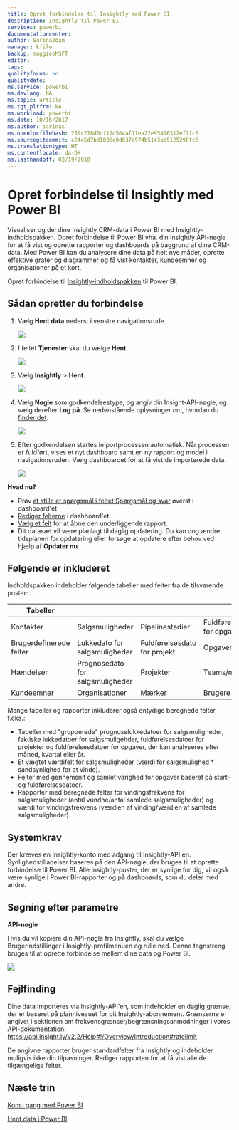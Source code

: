 ```yaml
---
title: Opret forbindelse til Insightly med Power BI
description: Insightly til Power BI
services: powerbi
documentationcenter: 
author: SarinaJoan
manager: kfile
backup: maggiesMSFT
editor: 
tags: 
qualityfocus: no
qualitydate: 
ms.service: powerbi
ms.devlang: NA
ms.topic: article
ms.tgt_pltfrm: NA
ms.workload: powerbi
ms.date: 10/16/2017
ms.author: sarinas
ms.openlocfilehash: 259c278d0df12d504af11ea22e95496312ef7fc0
ms.sourcegitcommit: c24e5d7bd1806e0d637e974b5143ab5125298fc6
ms.translationtype: HT
ms.contentlocale: da-DK
ms.lasthandoff: 02/19/2018
---
```

# <a name="connect-to-insightly-with-power-bi"></a>Opret forbindelse til Insightly med Power BI
Visualiser og del dine Insightly CRM-data i Power BI med Insightly-indholdspakken. Opret forbindelse til Power BI vha. din Insightly API-nøgle for at få vist og oprette rapporter og dashboards på baggrund af dine CRM-data. Med Power BI kan du analysere dine data på helt nye måder, oprette effektive grafer og diagrammer og få vist kontakter, kundeemner og organisationer på et kort.

Opret forbindelse til [Insightly-indholdspakken](https://app.powerbi.com/getdata/services/insightly) til Power BI.

## <a name="how-to-connect"></a>Sådan opretter du forbindelse
1. Vælg **Hent data** nederst i venstre navigationsrude.
   
   ![](media/service-connect-to-insightly/getdata.png)
2. I feltet **Tjenester** skal du vælge **Hent**.
   
   ![](media/service-connect-to-insightly/services.png)
3. Vælg **Insightly** \>  **Hent**.
   
   ![](media/service-connect-to-insightly/insightly.png)
4. Vælg **Nøgle** som godkendelsestype, og angiv din Insight-API-nøgle, og vælg derefter **Log på**. Se nedenstående oplysninger om, hvordan du [finder det](#FindingParams).
   
   ![](media/service-connect-to-insightly/creds.png)
5. Efter godkendelsen startes importprocessen automatisk. Når processen er fuldført, vises et nyt dashboard samt en ny rapport og model i navigationsruden. Vælg dashboardet for at få vist de importerede data.
   
     ![](media/service-connect-to-insightly/dashboard.png)

**Hvad nu?**

* Prøv [at stille et spørgsmål i feltet Spørgsmål og svar](power-bi-q-and-a.md) øverst i dashboard'et
* [Rediger felterne](service-dashboard-edit-tile.md) i dashboard'et.
* [Vælg et felt](service-dashboard-tiles.md) for at åbne den underliggende rapport.
* Dit datasæt vil være planlagt til daglig opdatering. Du kan dog ændre tidsplanen for opdatering eller forsøge at opdatere efter behov ved hjælp af **Opdater nu**

## <a name="whats-included"></a>Følgende er inkluderet
Indholdspakken indeholder følgende tabeller med felter fra de tilsvarende poster:

| Tabeller |  |  |  |
| --- | --- | --- | --- |
| Kontakter |Salgsmuligheder |Pipelinestadier |Fuldførelsesdato for opgave |
| Brugerdefinerede felter |Lukkedato for salgsmuligheder |Fuldførelsesdato for projekt |Opgaver |
| Hændelser |Prognosedato for salgsmuligheder |Projekter |Teams/medlemmer |
| Kundeemner |Organisationer |Mærker |Brugere |

Mange tabeller og rapporter inkluderer også entydige beregnede felter, f.eks.:  

* Tabeller med "grupperede" prognoselukkedatoer for salgsmuligheder, faktiske lukkedatoer for salgsmuligehder, fuldførelsesdatoer for projekter og fuldførelsesdatoer for opgaver, der kan analyseres efter måned, kvartal eller år.  
* Et vægtet værdifelt for salgsmuligheder (værdi for salgsmulighed * sandsynlighed for at vinde).  
* Felter med gennemsnit og samlet varighed for opgaver baseret på start- og fuldførelsesdatoer.  
* Rapporter med beregnede felter for vindingsfrekvens for salgsmuligheder (antal vundne/antal samlede salgsmuligheder) og værdi for vindingsfrekvens (værdien af vinding/værdien af samlede salgsmuligheder).  

## <a name="system-requirements"></a>Systemkrav
Der kræves en Insightly-konto med adgang til Insightly-API'en. Synlighedstilladelser baseres på den API-nøgle, der bruges til at oprette forbindelse til Power BI. Alle Insightly-poster, der er synlige for dig, vil også være synlige i Power BI-rapporter og på dashboards, som du deler med andre.

<a name="FindingParams"></a>

## <a name="finding-parameters"></a>Søgning efter parametre
**API-nøgle**

Hvis du vil kopiere din API-nøgle fra Insightly, skal du vælge Brugerindstillinger i Insightly-profilmenuen og rulle ned. Denne tegnstreng bruges til at oprette forbindelse mellem dine data og Power BI.

![](media/service-connect-to-insightly/findapi.png)

## <a name="troubleshooting"></a>Fejlfinding
Dine data importeres via Insightly-API'en, som indeholder en daglig grænse, der er baseret på planniveauet for dit Insightly-abonnement. Grænserne er angivet i sektionen om frekvensgrænser/begrænsningsanmodninger i vores API-dokumentation: https://api.insight.ly/v2.2/Help#!/Overview/Introduction#ratelimit

De angivne rapporter bruger standardfelter fra Insightly og indeholder muligvis ikke din tilpasninger. Rediger rapporten for at få vist alle de tilgængelige felter.

## <a name="next-steps"></a>Næste trin
[Kom i gang med Power BI](service-get-started.md)

[Hent data i Power BI](service-get-data.md)

